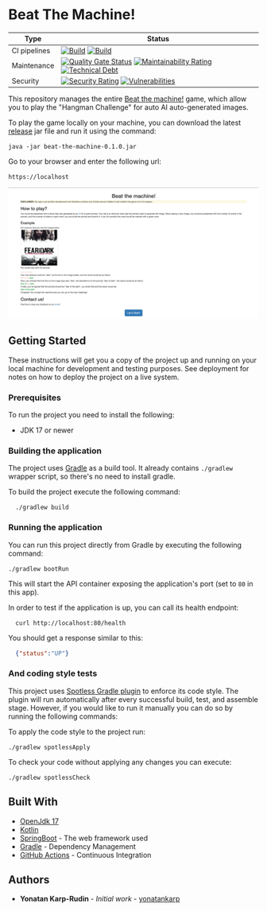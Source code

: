# Beat The Machine!

[ci-badge]: https://github.com/yonatankarp/beat-the-machine/actions/workflows/ci.yml/badge.svg
[ci-state]: https://github.com/yonatankarp/beat-the-machine/actions/workflows/ci.yml
[linter-badge]: https://github.com/yonatankarp/beat-the-machine/actions/workflows/linting.yml/badge.svg
[linter-state]: https://github.com/yonatankarp/beat-the-machine/actions/workflows/linting.yml
[quality-badge]: https://sonarcloud.io/api/project_badges/measure?project=yonatankarp_beat-the-machine&metric=alert_status
[quality-state]: https://sonarcloud.io/summary/new_code?id=yonatankarp_beat-the-machine
[maintainability-badge]: https://sonarcloud.io/api/project_badges/measure?project=yonatankarp_beat-the-machine&metric=sqale_rating
[maintainability-state]: https://sonarcloud.io/summary/new_code?id=yonatankarp_beat-the-machine
[tech-debt-badge]: https://sonarcloud.io/api/project_badges/measure?project=yonatankarp_beat-the-machine&metric=sqale_index
[tech-debt-state]: https://sonarcloud.io/summary/new_code?id=yonatankarp_beat-the-machine
[security-badge]: https://sonarcloud.io/api/project_badges/measure?project=yonatankarp_beat-the-machine&metric=security_rating
[security-state]: https://sonarcloud.io/summary/new_code?id=yonatankarp_beat-the-machine
[vulnerabilities-badge]: https://sonarcloud.io/api/project_badges/measure?project=yonatankarp_beat-the-machine&metric=vulnerabilities
[vulnerabilities-state]: https://sonarcloud.io/summary/new_code?id=yonatankarp_beat-the-machine

| **Type**     | **Status**                                                                                                                                                                             |
|--------------|----------------------------------------------------------------------------------------------------------------------------------------------------------------------------------------|
| CI pipelines | [![Build][ci-badge]][ci-state]  [![Build][linter-badge]][linter-state]                                                                                                                 |
| Maintenance  | [![Quality Gate Status][quality-badge]][quality-state] [![Maintainability Rating][maintainability-badge]][maintainability-state] [![Technical Debt][tech-debt-badge]][tech-debt-state] |
| Security     | [![Security Rating][security-badge]][security-state] [![Vulnerabilities][vulnerabilities-badge]][vulnerabilities-state]                                                                |

This repository manages the entire [Beat the machine!](https://ai-guess-game.herokuapp.com/)
game, which allow you to play the "Hangman Challenge" for auto AI auto-generated
images.

To play the game locally on your machine, you can download the latest
[release](https://github.com/yonatankarp/beat-the-machine/releases) jar file
and run it using the command:

```shell
java -jar beat-the-machine-0.1.0.jar
```

Go to your browser and enter the following url:

```text
https://localhost
```

![welcome screen](docs/resources/welcome_screen.png)

## Getting Started

These instructions will get you a copy of the project up and running on your
local machine for development and testing purposes. See deployment for notes on
how to deploy the project on a live system.

### Prerequisites

To run the project you need to install the following:

- JDK 17 or newer

### Building the application

The project uses [Gradle](https://gradle.org) as a build tool. It already contains
`./gradlew` wrapper script, so there's no need to install gradle.

To build the project execute the following command:

```shell
  ./gradlew build
```

### Running the application

You can run this project directly from Gradle by executing the following
command:

```shell
./gradlew bootRun
```

This will start the API container exposing the application's port
(set to `80` in this app).

In order to test if the application is up, you can call its health endpoint:

```shell
  curl http://localhost:80/health
```

You should get a response similar to this:

```json
  {"status":"UP"}
```

### And coding style tests

This project uses [Spotless Gradle plugin](https://github.com/diffplug/spotless)
to enforce its code style. The plugin will run automatically after every
successful build, test, and assemble stage. However, if you would like to run
it manually you can do so by running the following commands:

To apply the code style to the project run:

```shell
./gradlew spotlessApply
```

To check your code without applying any changes you can execute:

```shell
./gradlew spotlessCheck
```

## Built With

- [OpenJdk 17](https://openjdk.java.net/projects/jdk/17/)
- [Kotlin](https://kotlinlang.org/)
- [SpringBoot](https://spring.io/projects/spring-boot) - The web framework used
- [Gradle](https://gradle.org/) - Dependency Management
- [GitHub Actions](https://docs.github.com/en/actions) - Continuous Integration

## Authors

- **Yonatan Karp-Rudin** - *Initial work* - [yonatankarp](https://github.com/yonatankarp)
